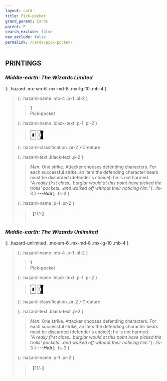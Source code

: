 ```yaml
---
layout: card
title: Pick-pocket
grand_parent: Cards
parent: P
search_exclude: false
nav_exclude: false
permalink: /cards/pick-pocket/
---
```


## PRINTINGS


### _Middle-earth: The Wizards Limited_

{: .hazard .mx-sm-6 .mx-md-8 .mx-lg-10 .mb-4 }
> {: .hazard-name .mb-4 .p-1 .pl-2 }
> > <div class="hazard-mp">1</div>
> > <div class="card-name">Pick-pocket</div>
>
> {: .hazard-name .black-text .p-1 .pl-2 }
> > ![](/assets/images/free-hold.svg) ![](/assets/images/border-hold.svg)
>
> {: .hazard-classification .pr-2 }
> Creature
>
> {: .hazard-text .black-text .p-2 }
> > _Men._ One strike. Attacker chooses defending characters. For each successful strike, an item the defending character bears must be discarded (defender's choice); he is not harmed. <br>_"A really first class...burglar would at this point have picked the trolls' pockets...and walked off without their noticing him."_{: .fs-3 } ***---&#65279;Hob***{: .fs-3 } 
>
> {: .hazard-name .p-1 .pr-2 }
> > <div class="card-shield">【11/&ndash;】</div>
> > <div class="card-corruption">&nbsp;</div>

### _Middle-earth: The Wizards Unlimited_

{: .hazard-unlimited ..mx-sm-6 .mx-md-8 .mx-lg-10 .mb-4 }
> {: .hazard-name .mb-4 .p-1 .pl-2 }
> > <div class="hazard-mp">1</div>
> > <div class="card-name">Pick-pocket</div>
>
> {: .hazard-name .black-text .p-1 .pl-2 }
> > ![](/assets/images/free-hold.svg) ![](/assets/images/border-hold.svg)
>
> {: .hazard-classification .pr-2 }
> Creature
>
> {: .hazard-text .black-text .p-2 }
> > _Men._ One strike. Attacker chooses defending characters. For each successful strike, an item the defending character bears must be discarded (defender's choice); he is not harmed. <br>_"A really first class...burglar would at this point have picked the trolls' pockets...and walked off without their noticing him."_{: .fs-3 } ***---&#65279;Hob***{: .fs-3 } 
>
> {: .hazard-name .p-1 .pr-2 }
> > <div class="card-shield">【11/&ndash;】</div>
> > <div class="card-corruption-white">&nbsp;</div>
